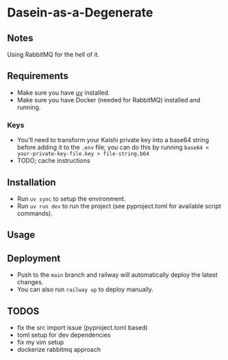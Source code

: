 # Dasein-as-a-Degenerate

## Notes
Using RabbitMQ for the hell of it.

## Requirements

- Make sure you have [uv](https://docs.astral.sh/uv/) installed.
- Make sure you have Docker (needed for RabbitMQ) installed and running.

### Keys

- You'll need to transform your Kalshi private key into a base64 string before adding it to the `.env` file; you can do this by running `base64 < your-private-key-file.key > file-string.b64`
- TODO; cache instructions

## Installation

- Run `uv sync` to setup the environment.
- Run `uv run dev` to run the project (see pyproject.toml for available script commands).

## Usage


## Deployment

- Push to the `main` branch and railway will automatically deploy the latest changes.
- You can also run `railway up` to deploy manually.

## TODOS

- fix the src import issue (pyproject.toml based)
- toml setup for dev dependencies
- fix my vim setup
- dockerize rabbitmq approach